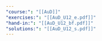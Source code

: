 ```yaml
---
"course:": "[[AuD]]"
"exercises:": "[[AuD_U12_e.pdf]]"
"hand-in:": "[[AuD_U12_bf.pdf]]"
"solutions:": "[[AuD_U12_s.pdf]]"
---
```

